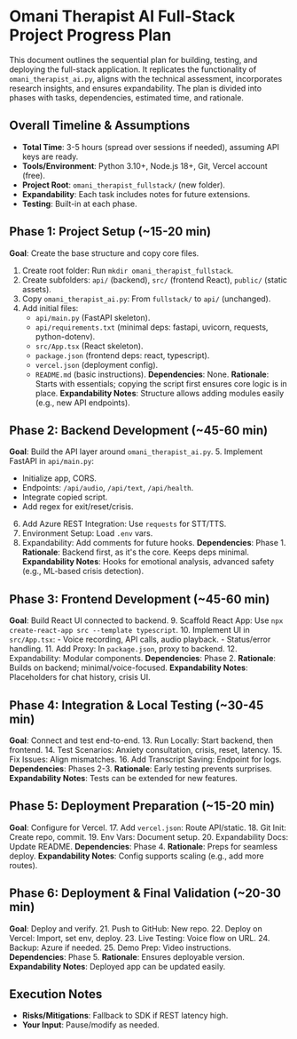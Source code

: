 # Omani Therapist AI Full-Stack Project Progress Plan

This document outlines the sequential plan for building, testing, and deploying the full-stack application. It replicates the functionality of `omani_therapist_ai.py`, aligns with the technical assessment, incorporates research insights, and ensures expandability. The plan is divided into phases with tasks, dependencies, estimated time, and rationale.

## Overall Timeline & Assumptions
- **Total Time**: 3-5 hours (spread over sessions if needed), assuming API keys are ready.
- **Tools/Environment**: Python 3.10+, Node.js 18+, Git, Vercel account (free).
- **Project Root**: `omani_therapist_fullstack/` (new folder).
- **Expandability**: Each task includes notes for future extensions.
- **Testing**: Built-in at each phase.

## Phase 1: Project Setup (~15-20 min)
**Goal**: Create the base structure and copy core files.
1. Create root folder: Run `mkdir omani_therapist_fullstack`.
2. Create subfolders: `api/` (backend), `src/` (frontend React), `public/` (static assets).
3. Copy `omani_therapist_ai.py`: From `fullstack/` to `api/` (unchanged).
4. Add initial files:
   - `api/main.py` (FastAPI skeleton).
   - `api/requirements.txt` (minimal deps: fastapi, uvicorn, requests, python-dotenv).
   - `src/App.tsx` (React skeleton).
   - `package.json` (frontend deps: react, typescript).
   - `vercel.json` (deployment config).
   - `README.md` (basic instructions).
**Dependencies**: None.
**Rationale**: Starts with essentials; copying the script first ensures core logic is in place.
**Expandability Notes**: Structure allows adding modules easily (e.g., new API endpoints).

## Phase 2: Backend Development (~45-60 min)
**Goal**: Build the API layer around `omani_therapist_ai.py`.
5. Implement FastAPI in `api/main.py`:
   - Initialize app, CORS.
   - Endpoints: `/api/audio`, `/api/text`, `/api/health`.
   - Integrate copied script.
   - Add regex for exit/reset/crisis.
6. Add Azure REST Integration: Use `requests` for STT/TTS.
7. Environment Setup: Load `.env` vars.
8. Expandability: Add comments for future hooks.
**Dependencies**: Phase 1.
**Rationale**: Backend first, as it's the core. Keeps deps minimal.
**Expandability Notes**: Hooks for emotional analysis, advanced safety (e.g., ML-based crisis detection).

## Phase 3: Frontend Development (~45-60 min)
**Goal**: Build React UI connected to backend.
9. Scaffold React App: Use `npx create-react-app src --template typescript`.
10. Implement UI in `src/App.tsx`:
    - Voice recording, API calls, audio playback.
    - Status/error handling.
11. Add Proxy: In `package.json`, proxy to backend.
12. Expandability: Modular components.
**Dependencies**: Phase 2.
**Rationale**: Builds on backend; minimal/voice-focused.
**Expandability Notes**: Placeholders for chat history, crisis UI.

## Phase 4: Integration & Local Testing (~30-45 min)
**Goal**: Connect and test end-to-end.
13. Run Locally: Start backend, then frontend.
14. Test Scenarios: Anxiety consultation, crisis, reset, latency.
15. Fix Issues: Align mismatches.
16. Add Transcript Saving: Endpoint for logs.
**Dependencies**: Phases 2-3.
**Rationale**: Early testing prevents surprises.
**Expandability Notes**: Tests can be extended for new features.

## Phase 5: Deployment Preparation (~15-20 min)
**Goal**: Configure for Vercel.
17. Add `vercel.json`: Route API/static.
18. Git Init: Create repo, commit.
19. Env Vars: Document setup.
20. Expandability Docs: Update README.
**Dependencies**: Phase 4.
**Rationale**: Preps for seamless deploy.
**Expandability Notes**: Config supports scaling (e.g., add more routes).

## Phase 6: Deployment & Final Validation (~20-30 min)
**Goal**: Deploy and verify.
21. Push to GitHub: New repo.
22. Deploy on Vercel: Import, set env, deploy.
23. Live Testing: Voice flow on URL.
24. Backup: Azure if needed.
25. Demo Prep: Video instructions.
**Dependencies**: Phase 5.
**Rationale**: Ensures deployable version.
**Expandability Notes**: Deployed app can be updated easily.

## Execution Notes
- **Risks/Mitigations**: Fallback to SDK if REST latency high.
- **Your Input**: Pause/modify as needed. 